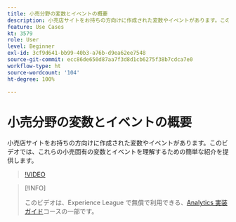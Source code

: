 ```yaml
---
title: 小売分野の変数とイベントの概要
description: 小売店サイトをお持ちの方向けに作成された変数やイベントがあります。このビデオでは、これらの小売固有の変数とイベントを理解するための簡単な紹介を提供します。
feature: Use Cases
kt: 3579
role: User
level: Beginner
exl-id: 3cf9d641-bb99-40b3-a76b-d9ea62ee7548
source-git-commit: ecc86de650d87aa7f3d8d1cb6275f38b7cdca7e0
workflow-type: ht
source-wordcount: '104'
ht-degree: 100%

---
```


# 小売分野の変数とイベントの概要

小売店サイトをお持ちの方向けに作成された変数やイベントがあります。このビデオでは、これらの小売固有の変数とイベントを理解するための簡単な紹介を提供します。

>[!VIDEO](https://video.tv.adobe.com/v/28750/?quality=12&learn=on)

>[!INFO]
>
> このビデオは、Experience League で無償で利用できる、[Analytics 実装ガイド](https://experienceleague.adobe.com/?recommended=Analytics-D-1-2019.1)コースの一部です。
